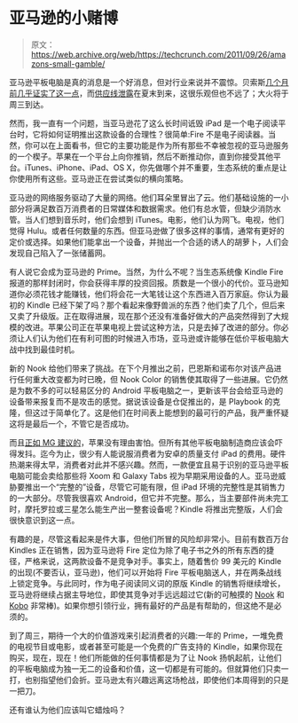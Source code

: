 # 亚马逊的小赌博 

> 原文：<https://web.archive.org/web/https://techcrunch.com/2011/09/26/amazons-small-gamble/>

亚马逊平板电脑是真的消息是一个好消息，但对行业来说并不震惊。贝索斯[几个月前几乎证实了这一点](https://web.archive.org/web/20230205045833/https://techcrunch.com/2011/05/12/bezos-on-an-amazon-tablet-stay-tuned/)，而[供应线泄露](https://web.archive.org/web/20230205045833/https://techcrunch.com/2011/06/21/suppliers-claim-amazon-tablet-coming-in-late-summer/)在夏末到来，这很乐观但也不远了；大火将于周三到达。

然而，我一直有一个问题，当亚马逊花了这么长时间诋毁 iPad 是一个电子阅读平台时，它将如何证明推出这款设备的合理性？很简单:Fire 不是电子阅读器。当然，你可以在上面看书，但它的主要功能是作为所有那些不幸被忽视的亚马逊服务的一个楔子。苹果在一个平台上向你推销，然后不断推动你，直到你接受其他平台。iTunes、iPhone、iPad、OS X，你先做哪个并不重要，生态系统的重点是让你使用所有这些。亚马逊正在尝试类似的横向策略。

亚马逊的网络服务驱动了大量的网络。他们耳朵里冒出了云。他们基础设施的一小部分将满足数百万消费者的日常媒体和数据需求。他们有总水管，但缺少消防水管。当人们想到音乐时，他们会想到 iTunes。电影，他们认为网飞。电视，他们觉得 Hulu。或者任何数量的东西。但亚马逊做了很多这样的事情，通常有更好的定价或选择。如果他们能拿出一个设备，并抛出一个合适的诱人的胡萝卜，人们会发现自己陷入了一张储蓄网。

有人说它会成为亚马逊的 Prime。当然，为什么不呢？当生态系统像 Kindle Fire 报道的那样封闭时，你会获得丰厚的投资回报。质数是一个很小的代价。亚马逊知道你必须花钱才能赚钱，他们将会花一大笔钱让这个东西进入百万家庭。你认为最初的 Kindle 已经下架了吗？那个看起来像野兽派的东西？他们卖了几个，但后来又卖了升级版。正在取得进展，现在那个还没有准备好做大的产品突然得到了大规模的改进。苹果公司正在苹果电视上尝试这种方法，只是去掉了改进的部分。你必须让人们认为他们在有利可图的时候进入市场，亚马逊或许能够在低价平板电脑大战中找到最佳时机。

新的 Nook 给他们带来了挑战。在下个月推出之前，巴恩斯和诺布尔对该产品进行任何重大改变都为时已晚，但 Nook Color 的销售使其取得了一些进展。它仍然是为数不多的可以轻易区分的 Android 平板电脑之一，更新该平台会给亚马逊的设备带来报复而不是攻击的感觉。据说该设备是仓促推出的，是 Playbook 的克隆，但这过于简单化了。这是他们在时间表上能想到的最可行的产品，我严重怀疑这将是最后一个，不管它是否成功。

而且[正如 MG 建议的](https://web.archive.org/web/20230205045833/https://techcrunch.com/2011/07/13/amazon-tablet-android/)，苹果没有理由害怕。但所有其他平板电脑制造商应该会吓得发抖。迄今为止，很少有人能说服消费者为安卓的质量支付 iPad 的费用。硬件热潮来得太早，消费者对此并不感兴趣。然而，一款便宜且易于识别的亚马逊平板电脑可能会卖给那些将 Xoom 和 Galaxy Tabs 视为早期采用设备的人。亚马逊威胁要推出一个“完整的”设备，尽管它可能有限，但 iPad 环境的完整性是其销售力的一大部分。尽管我很喜欢 Android，但它并不完整。那么，当主要部件尚未完工时，摩托罗拉或三星怎么能生产出一整套设备呢？Kindle 将推出完整版，人们会很快意识到这一点。

有趣的是，尽管这看起来是件大事，但他们所冒的风险却非常小。目前有数百万台 Kindles 正在销售，因为亚马逊将 Fire 定位为除了电子书之外的所有东西的捷径，严格来说，这两款设备不是竞争对手。事实上，随着售价 99 美元的 Kindle 的出现(不要否认，亚马逊)，他们可以开始将 Fire 平板电脑送人，并在两条战线上锁定竞争。与此同时，作为电子阅读同义词的原版 Kindle 的销售将继续增长，亚马逊将继续占据主导地位，即使其竞争对手远远超过它(新的可触摸的 [Nook](https://web.archive.org/web/20230205045833/https://techcrunch.com/2011/06/09/review-the-barnes-noble-nook/) 和 [Kobo](https://web.archive.org/web/20230205045833/https://techcrunch.com/2011/06/13/review-kobo-ereader-touch-edition/) 非常棒)。如果你想引领行业，拥有最好的产品是有帮助的，但这绝不是必须的。

到了周三，期待一个大的价值游戏来引起消费者的兴趣:一年的 Prime，一堆免费的电视节目或电影，或者甚至可能是一个免费的广告支持的 Kindle，如果你现在购买，现在，现在！他们所能做的任何事情都是为了让 Nook 扬帆起航，让他们的平板电脑成为独一无二的设备和价值，这一切都是有可能的。但就算他们只卖一打，也别指望他们会折。亚马逊太有兴趣远离这场枪战，即使他们本周得到的只是一把刀。

还有谁认为他们应该叫它蜡烛吗？